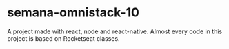 # semana-omnistack-10
A project made with react, node and react-native. Almost every code in this project is based on Rocketseat classes.
